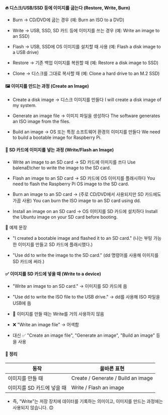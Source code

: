 #### 🔥 디스크/USB/SSD 등에 이미지를 굽는다 (Restore, Write, Burn)

- Burn → CD/DVD에 굽는 경우 (예: Burn an ISO to a DVD)
  
- Write → USB, SSD, SD 카드 등에 이미지를 쓰는 경우 (예: Write an image to an SSD)
  
- Flash → USB, SSD에 OS 이미지를 설치할 때 사용 (예: Flash a disk image to a USB drive)
  
- Restore → 기존 백업 이미지를 복원할 때 (예: Restore a disk image to SSD)
  
- Clone → 디스크를 그대로 복사할 때 (예: Clone a hard drive to an M.2 SSD)


#### 🖼 이미지를 만드는 과정 (Create an Image)

- Create a disk image → 디스크 이미지를 만들다
I will create a disk image of my system.

- Generate an image file → 이미지 파일을 생성하다
The software generates an ISO image from the files.

- Build an image → OS 또는 특정 소프트웨어 환경의 이미지를 만들다
We need to build a bootable image for Raspberry Pi.

#### 💾 SD 카드에 이미지를 넣는 과정 (Write/Flash an Image)

- Write an image to an SD card → SD 카드에 이미지를 쓰다
Use balenaEtcher to write the image to the SD card.

- Flash an image to an SD card → SD 카드에 OS 이미지를 플래시하다
You need to flash the Raspberry Pi OS image to the SD card.

- Burn an image to an SD card → (주로 CD/DVD에서 사용되지만 SD 카드에도 가끔 사용)
You can burn the ISO image to an SD card using dd.

- Install an image on an SD card → OS 이미지를 SD 카드에 설치하다
Install the Ubuntu image on your SD card before booting.

📌 예제 문장

- "I created a bootable image and flashed it to an SD card."
(나는 부팅 가능한 이미지를 만들고 SD 카드에 플래시했다.)

- "Use dd to write the image to the SD card."
(dd 명령어를 사용해 이미지를 SD 카드에 써라.)

#### ✅ 이미지를 SD 카드에 넣을 때 (Write to a device)

- "Write an image to an SD card." → 이미지를 SD 카드에 씀

- "Use dd to write the ISO file to the USB drive." → dd를 사용해 ISO 파일을 USB에 씀

- 🚫 이미지를 만들 때는 Write를 거의 사용하지 않음

- ❌ "Write an image file" → 어색함

- 대신 ✅ "Create an image file", "Generate an image", "Build an image" 등을 사용

#### 📌 정리  

| 동작 | 올바른 표현 |  
|------|--------------------------|  
| 이미지를 만들 때 | Create / Generate / Build an image |  
| 이미지를 SD 카드에 넣을 때 | Write / Flash an image |  


- 즉, "Write"는 저장 장치에 데이터를 기록하는 의미이고, 이미지를 만드는 과정에는 사용되지 않습니다. 😊

